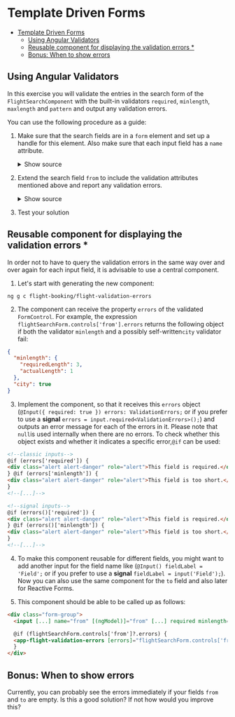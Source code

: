 # Template Driven Forms

- [Template Driven Forms](#template-driven-forms)
  - [Using Angular Validators](#using-angular-validators)
  - [Reusable component for displaying the validation errors \*](#reusable-component-for-displaying-the-validation-errors-)
  - [Bonus: When to show errors](#bonus-when-to-show-errors)

## Using Angular Validators

In this exercise you will validate the entries in the search form of the `FlightSearchComponent` with the built-in validators `required`, `minlength`, `maxlength` and `pattern` and output any validation errors.

You can use the following procedure as a guide:

1. Make sure that the search fields are in a `form` element and set up a handle for this element. Also make sure that each input field has a `name` attribute.

   <details>
   <summary>Show source</summary>
   <p>

   ```html
   <form #flightSearchForm="ngForm">
     [...]
     <input [...] name="from" [(ngModel)]="from" [...] />
     [...]
     <input [...] name="to" [(ngModel)]="to" [...] />
     [...]
   </form>
   ```

   </p>
   </details>

2. Extend the search field `from` to include the validation attributes mentioned above and report any validation errors.

   <details>
   <summary>Show source</summary>
   <p>

   ```html
   <input
     [...]
     name="from"
     [(ngModel)]="from"
     [...]
     required
     minlength="3"
     maxlength="15"
     pattern="[a-zA-ZäöüÄÖÜß ]+"
   />

   @if (flightSearchForm.controls['from']) {
   <pre>{{ flightSearchForm.controls['from'].errors | json }}</pre>
   } [...] @if (flightSearchForm.controls['from']?.errors['minlength']) {
   <div class="text-danger">... minlength ...</div>
   } [...]
   ```

   </p>
   </details>

3. Test your solution

## Reusable component for displaying the validation errors \*

In order not to have to query the validation errors in the same way over and over again for each input field, it is advisable to use a central component.

1. Let's start with generating the new component:

```
ng g c flight-booking/flight-validation-errors
```

2. The component can receive the property `errors` of the validated `FormControl`. For example, the expression `flightSearchForm.controls['from'].errors` returns the following object if both the validator `minlength` and a possibly self-written`city` validator fail:

```json
{
  "minlength": {
    "requiredLength": 3,
    "actualLength": 1
  },
  "city": true
}
```

3. Implement the component, so that it receives this `errors` object (`@Input({ required: true }) errors: ValidationErrors;` or if you prefer to use a **signal** `errors = input.required<ValidationErrors>();`) and outputs an error message for each of the errors in it. Please note that `null`is used internally when there are no errors. To check whether this object exists and whether it indicates a specific error,`@if` can be used:

```html
<!--classic inputs-->
@if (errors['required']) {
<div class="alert alert-danger" role="alert">This field is required.</div>
} @if (errors['minlength']) {
<div class="alert alert-danger" role="alert">This field is too short.</div>
}
<!--[...]-->
```

```html
<!--signal inputs-->
@if (errors()['required']) {
<div class="alert alert-danger" role="alert">This field is required.</div>
} @if (errors()['minlength']) {
<div class="alert alert-danger" role="alert">This field is too short.</div>
}
<!--[...]-->
```

4. To make this component reusable for different fields, you might want to add another input for the field name like (`@Input() fieldLabel = 'Field';` or if you prefer to use a **signal** `fieldLabel = input('Field');`). Now you can also use the same component for the `to` field and also later for Reactive Forms.

5. This component should be able to be called up as follows:

```html
<div class="form-group">
  <input [...] name="from" [(ngModel)]="from" [...] required minlength="3" />

  @if (flightSearchForm.controls['from']?.errors) {
  <app-flight-validation-errors [errors]="flightSearchForm.controls['from'].errors" fieldLabel="From" />
  }
</div>
```

## Bonus: When to show errors

Currently, you can probably see the errors immediately if your fields `from` and `to` are empty. Is this a good solution? If not how would you improve this?

